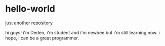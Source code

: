 # hello-world
just another repository

hi guys!
i'm Deden, i'm student and i'm newbee but i'm still learning now.
i hope, i can be a great programmer.
